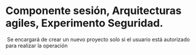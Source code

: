 # Componente sesión, Arquitecturas agiles, Experimento Seguridad.
​
Se encargará de crear un nuevo proyecto solo si el usuario está autorizado para realizar la operación​

